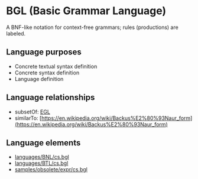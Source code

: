 # BGL (Basic Grammar Language)
A BNF-like notation for context-free grammars; rules (productions) are labeled.
## Language purposes
* Concrete textual syntax definition
* Concrete syntax definition
* Language definition

## Language relationships
* subsetOf: [EGL](http://softlang.github.io/yas/languages/egl.html)
* similarTo: [https://en.wikipedia.org/wiki/Backus%E2%80%93Naur_form](https://en.wikipedia.org/wiki/Backus%E2%80%93Naur_form)

## Language elements
* [languages/BNL/cs.bgl](../../languages/BNL/cs.bgl)
* [languages/BTL/cs.bgl](../../languages/BTL/cs.bgl)
* [samples/obsolete/expr/cs.bgl](../../samples/obsolete/expr/cs.bgl)
